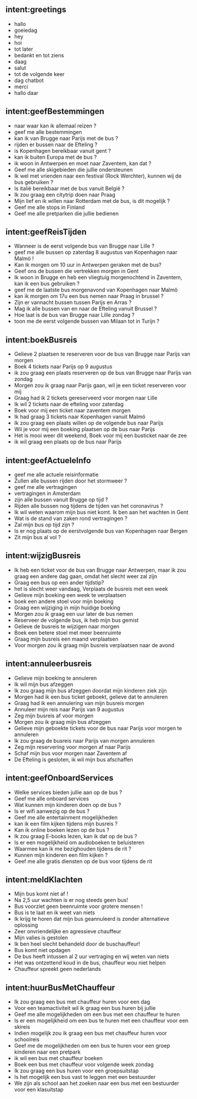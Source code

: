 ## intent:greetings
- hallo
- goeiedag
- hey
- hoi
- tot later
- bedankt en tot ziens
- daag
- salut
- tot de volgende keer
- dag chatbot
- merci
- hallo daar

## intent:geefBestemmingen
- naar waar kan ik allemaal reizen ?
- geef me alle bestemmingen
- kan ik van Brugge naar Parijs met de bus ?
- rijden er bussen naar de Efteling ?
- is Kopenhagen bereikbaar vanuit gent ?
- kan ik buiten Europa met de bus ?
- ik woon in Antwerpen en moet naar Zaventem, kan dat ?
- Geef me alle skigebieden die jullie ondersteunen
- Ik wel met vrienden naar een festival (Rock Werchter), kunnen wij de bus gebruiken ?
- Is italië bereikbaar met de bus vanuit België ?
- Ik zou graag een citytrip doen naar Praag
- Mijn lief en ik willen naar Rotterdam met de bus, is dit mogelijk ?
- Geef me alle stops in Finland
- Geef me alle pretparken die jullie bedienen

## intent:geefReisTijden
- Wanneer is de eerst volgende bus van Brugge naar Lille ?
- geef me alle bussen op zaterdag 8 augustus van Kopenhagen naar Malmö !
- Kan ik morgen om 10 uur in Antwerpen geraken met de bus?
- Geef ons de bussen die vertrekken morgen in Gent
- Ik woon in Brugge en heb een vliegtuig morgenochtend in Zaventem, kan ik een bus gebruiken ?
- geef me de laatste bus morgenavond van Kopenhagen naar Malmö
- kan ik morgen om 17u een bus nemen naar Praag in brussel ?
- Zijn er vannacht bussen tussen Parijs en Arras ?
- Mag ik alle bussen van en naar de Efteling vanuit Brussel ?
- Hoe laat is de bus van Brugge naar Lille zondag ?
- toon me de eerst volgende bussen van Milaan tot in Turijn ?

## intent:boekBusreis
- Gelieve 2 plaatsen te reserveren voor de bus  van Brugge naar Parijs van morgen
- Boek 4 tickets naar Parijs op 9 augustus
- ik zou graag een plaats reserveren op de bus van Brugge naar Parijs van zondag
- Morgen zou ik graag naar Parijs gaan, wil je een ticket reserveren voor mij
- Graag had ik 2 tickets gereserveerd voor morgen naar Lille
- Ik wil 2 tickets naar de efteling voor zaterdag
- Boek voor mij een ticket naar zaventem morgen
- Ik had graag 3 tickets naar Kopenhagen vanuit Malmö
- Ik zou graag een plaats willen op de volgende bus naar Parijs
- Wil je voor mij een boeking plaatsen op de bus naar Parijs
- Het is mooi weer dit weekend, Boek voor mij een busticket naar de zee
- ik wil graag een plaats op de bus naar Parijs

## intent:geefActueleInfo
- geef me alle actuele reisinformatie
- Zullen alle bussen rijden door het stormweer ?
- geef me alle vertragingen
- vertragingen in Amsterdam 
- zijn alle bussen vanuit Brugge op tijd ?
- Rijden alle bussen nog tijdens de tijden van het coronavirus ?
- Ik wil weten waarom mijn bus niet komt. Ik ben aan het wachten in Gent
- Wat is de stand van zaken rond vertragingen ?
- Zal mijn bus op tijd zijn ?
- Is er nog plaats op de eerstvolgende bus van Kopenhagen naar Bergen
- Zit mijn bus al vol ?

## intent:wijzigBusreis
- Ik heb een ticket voor de bus van Brugge naar Antwerpen, maar ik zou graag een andere dag gaan, omdat het slecht weer zal zijn
- Graag een bus op een ander tijdstip?
- het is slecht weer vandaag, Verplaats de busreis met een week
- Gelieve mijn boeking een week te verplaatsen
- boek een andere stoel voor mijn boeking
- Graag een wijziging in mijn huidige boeking
- Morgen zou ik graag een uur later de bus nemen
- Reserveer de volgende bus, ik heb mijn bus gemist
- Gelieve de busreis te wijzigen naar morgen
- Boek een betere stoel met meer beenruimte
- Graag mijn busreis een maand verplaatsen
- Voor morgen zou ik graag mijn busreis verplaatsen naar de avond

## intent:annuleerbusreis
- Gelieve mijn boeking te annuleren
- Ik wil mijn bus afzeggen
- Ik zou graag mijn bus afzeggen doordat mijn kinderen ziek zijn
- Morgen had ik een bus ticket geboekt, gelieve dat te annuleren
- Graag had ik een annulering van mijn busreis morgen
- Annuleer mijn reis naar Parijs van 9 augustus
- Zeg mijn busreis af voor morgen
- Morgen zou ik graag mijn bus afzeggen
- Gelieve mijn geboekte tickets voor de bus naar Parijs voor morgen te annuleren
- Ik zou graag de busreis naar Parijs van morgen annuleren
- Zeg mijn reservering voor morgen af naar Parijs
- Schaf mijn bus voor morgen naar Zaventem af
- De Efteling is gesloten, ik wil mijn bus afschaffen

## intent:geefOnboardServices
- Welke services bieden jullie aan op de bus ?
- Geef me alle onboard services
- Wat kunnen mijn kinderen doen op de bus ?
- Is er wifi aanwezig op de bus ?
- Geef me alle entertainment mogelijkheden
- kan ik een film kijken tijdens mijn busreis ?
- Kan ik online boeken lezen op de bus ?
- Ik zou graag E-books lezen, kan ik dat op de bus ?
- Is er een mogelijkheid om audioboeken te beluisteren
- Waarmee kan ik me bezighouden tijdens de rit ?
- Kunnen mijn kinderen een film kijken ?
- Geef me alle gratis diensten op de bus voor tijdens de rit

## intent:meldKlachten
- Mijn bus komt niet af !
- Na 2,5 uur wachten is er nog steeds geen bus!
- Bus voorziet geen beenruimte voor grotere mensen !
- Bus is te laat en ik weet van niets
- Ik krijg te horen dat mijn bus geannuleerd is zonder alternatieve oplossing
- Zeer onvriendelijke en agressieve chauffeur
- Mijn valies is gestolen
- Ik ben heel slecht behandeld door de buschauffeur!
- Bus komt niet opdagen
- De bus heeft intussen al 2 uur vertraging en wij weten van niets
- Het was ontzettend koud in de bus, chauffeur wou niet helpen
- Chauffeur spreekt geen nederlands

## intent:huurBusMetChauffeur
- Ik zou graag een bus met chauffeur huren voor een dag
- Voor een teamactiviteit wil ik graag een bus huren bij jullie
- Geef me alle mogelijkheden om een bus met een chauffeur te huren
- Is er een mogelijkheid om een bus te huren met een chauffeur voor een skireis
- Indien mogelijk zou ik graag een bus met chauffeur huren voor schoolreis
- Geef me de mogelijkheden om een bus te huren voor een groep kinderen naar een pretpark
- ik wil een bus met chauffeur boeken
- Boek een bus met chauffeur voor volgende week zondag
- Ik zou graag een bus huren voor een groepsuitstap
- Is het mogelijk een bus vast te leggen met een bestuurder
- We zijn als school aan het zoeken naar een bus met een bestuurder voor een klasuitstap


